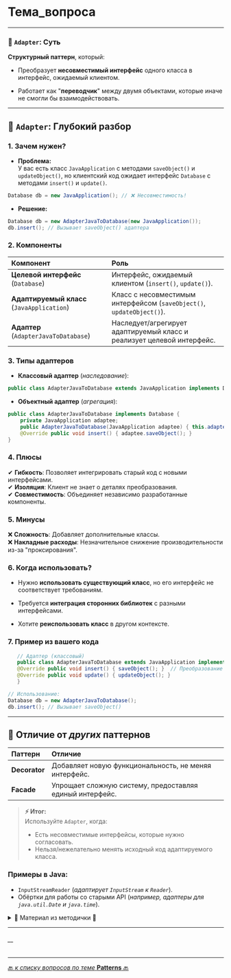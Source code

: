 # Тема_вопроса

---

### 🎯 `Adapter`: Суть
**Структурный паттерн**, который:

* Преобразует **несовместимый интерфейс** одного класса в интерфейс, ожидаемый клиентом.

* Работает как "**переводчик**" между двумя объектами, которые иначе не смогли бы взаимодействовать.

---
## 📌 `Adapter`: Глубокий разбор

### 1. Зачем нужен?
* **Проблема:**   
   У вас есть класс `JavaApplication` с методами `saveObject()` и `updateObject()`, 
но клиентский код ожидает интерфейс `Database` с методами `insert()` и `update()`.

```java
Database db = new JavaApplication(); // ❌ Несовместимость!
```

* **Решение:**   

```java
Database db = new AdapterJavaToDatabase(new JavaApplication());
db.insert(); // Вызывает saveObject() адаптера
```

### 2. Компоненты

| Компонент                                  | 	Роль                                                                   |
|:-------------------------------------------|:------------------------------------------------------------------------|
| **Целевой интерфейс** (`Database`)         | 	Интерфейс, ожидаемый клиентом (`insert()`, `update()`).                |
| **Адаптируемый класс** (`JavaApplication`) | 	Класс с несовместимым интерфейсом (`saveObject()`, `updateObject()`).  |
| **Адаптер** (`AdapterJavaToDatabase`)      | 	Наследует/агрегирует адаптируемый класс и реализует целевой интерфейс. |

### 3. Типы адаптеров
* **Классовый адаптер** (_наследование_):

```java
public class AdapterJavaToDatabase extends JavaApplication implements Database { ... }
```

* **Объектный адаптер** (_агрегация_):

```java
public class AdapterJavaToDatabase implements Database {
    private JavaApplication adaptee;
    public AdapterJavaToDatabase(JavaApplication adaptee) { this.adaptee = adaptee; }
    @Override public void insert() { adaptee.saveObject(); }
}
```

### 4. Плюсы  
   ✔ **Гибкость**: Позволяет интегрировать старый код с новыми интерфейсами.  
   ✔ **Изоляция**: Клиент не знает о деталях преобразования.  
   ✔ **Совместимость**: Объединяет независимо разработанные компоненты.  

### 5. Минусы  
   ❌ **Сложность**: Добавляет дополнительные классы.  
   ❌ **Накладные расходы**: Незначительное снижение производительности из-за "проксирования".  

### 6. Когда использовать?
* Нужно **использовать существующий класс**, но его интерфейс не соответствует требованиям.  

* Требуется **интеграция сторонних библиотек** с разными интерфейсами.

* Хотите **реиспользовать класс** в другом контексте.

### 7. Пример из вашего кода
```java
   // Адаптер (классовый)
   public class AdapterJavaToDatabase extends JavaApplication implements Database {
   @Override public void insert() { saveObject(); }  // Преобразование saveObject() → insert()
   @Override public void update() { updateObject(); }
   }

// Использование:
Database db = new AdapterJavaToDatabase();
db.insert(); // Вызывает saveObject()
```

---
## 📌 Отличие от _других_ паттернов

| Паттерн       | 	Отличие                                                  |
|:--------------|:----------------------------------------------------------|
| **Decorator** | 	Добавляет новую функциональность, не меняя интерфейс.    |
| **Facade**    | 	Упрощает сложную систему, предоставляя единый интерфейс. |

> **⚡ Итог:**  
> Используйте `Adapter`, когда:  
> * Есть несовместимые интерфейсы, которые нужно согласовать.  
> * Нельзя/нежелательно менять исходный код адаптируемого класса.  

### Примеры в Java:
* `InputStreamReader` (_адаптирует `InputStream` к `Reader`_).
* Обёртки для работы со старыми API (_например, адаптеры для `java.util.Date` и `java.time`_).



<details>
        <summary>📝 Материал из методички 🔽</summary>

```text
Структурный паттерн проектирования, который позволяет объектам с несовместимыми интерфейсами работать вместе.
Это объект-переводчик, который трансформирует интерфейс или данные одного объекта в такой вид, 
чтобы он стал понятен другому объекту.
При этом адаптер оборачивает один из объектов, так что другой объект даже не знает о наличии первого.

+: Отделяет и скрывает от клиента подробности преобразования различных интерфейсов.
- : Усложняет код программы из-за введения дополнительных классов.
```

</details>

---
###### __

---

[🔙 _к списку вопросов по теме_ **Patterns** 🔙](/ITM/ITM07_Patterns/patterns.md)
